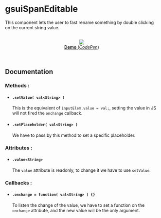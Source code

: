 # gsuiSpanEditable

This component lets the user to fast rename something by double clicking on the current string value.<br/>
<br/>
<p align="center">
  <a href="https://codepen.io/mr21/full/XRRVGm">
    <img src="https://gridsound.github.io/assets/screenshots/gsuiSpanEditable.png"/><br/>
    <b>Demo</b> (<i>CodePen</i>)
  </a>
</p>
<br/>

## Documentation

### Methods :

* #### `.setValue( val<String> )`
  This is the equivalent of `inputElem.value = val;`, setting the value in JS will not fired the `onchange` callback.

* #### `.setPlaceholder( val<String> )`
  We have to pass by this method to set a specific placeholder.

### Attributes :

* #### `.value<String>`
  The `value` attribute is readonly, to change it we have to use `setValue`.

### Callbacks :

* #### `.onchange = function( val<String> ) {}`
  To listen the change of the value, we have to set a function on the `onchange` attribute, and the new value will be the only argument.
